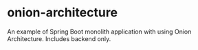 # onion-architecture
An example of Spring Boot monolith application with using Onion Architecture. Includes backend only.
